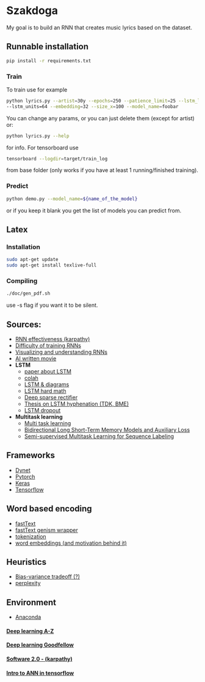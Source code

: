 # Szakdoga

My goal is to build an RNN that creates music lyrics based on the dataset.

## Runnable installation
```bash
pip install -r requirements.txt
```

### Train

To train use for example
```bash
python lyrics.py --artist=30y --epochs=250 --patience_limit=25 --lstm_layers=3 \
--lstm_units=64 --embedding=32 --size_x=100 --model_name=foobar
```
You can change any params, or you can just delete them (except for artist)
or:
```bash
python lyrics.py --help
```
for info.
For tensorboard use
```bash
tensorboard --logdir=target/train_log
```
from base folder (only works if you have at least 1 running/finished training).

### Predict

```bash
python demo.py --model_name=${name_of_the_model}
```
or if you keep it blank you get the list of models you can predict from.

## Latex

### Installation

```bash
sudo apt-get update
sudo apt-get install texlive-full
```

### Compiling

```bash
./doc/gen_pdf.sh
```
use -s flag if you want it to be silent.

## Sources: 
- [RNN effectiveness (karpathy)](http://karpathy.github.io/2015/05/21/rnn-effectiveness/)
- [Difficulty of training RNNs](http://proceedings.mlr.press/v28/pascanu13.pdf)
- [Visualizing and understanding RNNs](https://arxiv.org/pdf/1506.02078.pdf)
- [AI written movie](https://arstechnica.com/gaming/2016/06/an-ai-wrote-this-movie-and-its-strangely-moving/)
- **LSTM**
  -  [paper about LSTM](http://www.bioinf.jku.at/publications/older/2604.pdf)
  -  [colah](http://colah.github.io/posts/2015-08-Understanding-LSTMs/)
  -  [LSTM & diagrams](https://medium.com/@shiyan/understanding-lstm-and-its-diagrams-37e2f46f1714)
  -  [LSTM hard math](https://arxiv.org/pdf/1503.04069.pdf)
  -  [Deep sparse rectifier](http://proceedings.mlr.press/v15/glorot11a/glorot11a.pdf)
  -  [Thesis on LSTM hyphenation (TDK, BME)](http://tdk.bme.hu/VIK/DownloadPaper/Szotagolas-mely-neuralis-halozatokkal1)
  -  [LSTM dropout](https://arxiv.org/pdf/1409.2329.pdf)
- **Multitask learning**
  - [Multi task learning](http://ruder.io/multi-task/)
  - [Bidirectional Long Short-Term Memory Models and Auxiliary Loss](https://arxiv.org/abs/1604.05529)
  - [Semi-supervised Multitask Learning for Sequence Labeling](https://arxiv.org/abs/1704.07156)

## Frameworks
- [Dynet](https://github.com/clab/dynet)
- [Pytorch](https://github.com/pytorch/pytorch)
- [Keras](https://keras.io/)
- [Tensorflow](https://www.tensorflow.org/)

## Word based encoding
- [fastText](https://fasttext.cc/)
- [fastText genism wrapper](https://radimrehurek.com/gensim/models/wrappers/fasttext.html)
- [tokenization](http://www.nltk.org/api/nltk.tokenize.html)
- [word embeddings (and motivation behind it)](https://www.youtube.com/watch?v=5PL0TmQhItY)

## Heuristics
- [Bias-variance tradeoff (?)](https://en.wikipedia.org/wiki/Bias%E2%80%93variance_tradeoff)
- [perplexity](https://en.wikipedia.org/wiki/Perplexity)

## Environment
- [Anaconda](https://anaconda.org/)

#### [Deep learning A-Z](https://www.superdatascience.com/deep-learning/)
#### [Deep learning Goodfellow](http://www.deeplearningbook.org/)
#### [Software 2.0 - (karpathy)](https://medium.com/@karpathy/software-2-0-a64152b37c35)
#### [Intro to ANN in tensorflow](https://www.youtube.com/watch?v=BhpvH5DuVu8&index=3&list=PLSPWNkAMSvv5DKeSVDbEbUKSsK4Z-GgiP)
